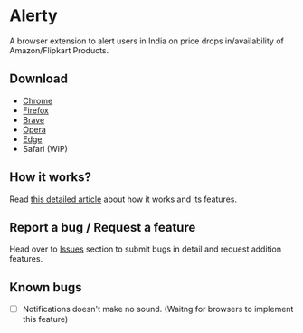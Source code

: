 # Alerty
A browser extension to alert users in India on price drops in/availability of Amazon/Flipkart Products.

## Download
- [Chrome](https://chrome.google.com/webstore/detail/alerty/dgiijophonnffhikpbppaihmeialipoe?hl=en
)
- [Firefox](https://addons.mozilla.org/en-US/firefox/addon/alerty/
)
- [Brave](https://chrome.google.com/webstore/detail/alerty/dgiijophonnffhikpbppaihmeialipoe?hl=en)
- [Opera](https://chrome.google.com/webstore/detail/alerty/dgiijophonnffhikpbppaihmeialipoe?hl=en
)
- [Edge](https://microsoftedge.microsoft.com/addons/detail/alerty/bkmppchollpfckgdhpceammppkjjokjh
)
- Safari (WIP)

## How it works?
Read [this detailed article]() about how it works and its features.

## Report a bug / Request a feature
Head over to [Issues](https://github.com/Vikasg7/UnQuote-for-Gmail/issues) section to submit bugs in detail and request addition features.

## Known bugs
- [ ] Notifications doesn't make no sound. (Waitng for browsers to implement this feature)